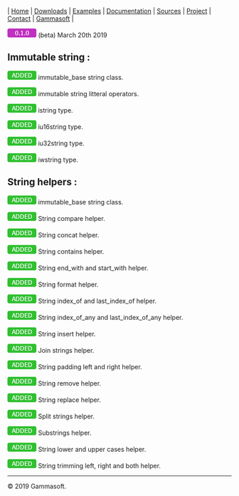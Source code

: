 | [Home](home.md) | [Downloads](downloads.md) | [Examples](examples.md) | [Documentation](documentation.md) | [Sources](https://github.com/gammasoft71/xtd.tunit) | [Project](https://sourceforge.net/projects/tunitpro/) | [Contact](contact.md) | [Gammasoft](https://gammasoft71.wixsite.com/gammasoft) |

![0.1.0](pictures/version_0_1_0.png) (beta) March 20th 2019

## Immutable string :

![added](pictures/added.png) immutable_base string class.

![added](pictures/added.png) immutable string litteral operators.

![added](pictures/added.png) istring type.

![added](pictures/added.png) iu16string type.

![added](pictures/added.png) iu32string type.

![added](pictures/added.png) iwstring type.

## String helpers :

![added](pictures/added.png) immutable_base string class.

![added](pictures/added.png) String compare helper.

![added](pictures/added.png) String concat helper.

![added](pictures/added.png) String contains helper.

![added](pictures/added.png) String end_with and start_with helper.

![added](pictures/added.png) String format helper.

![added](pictures/added.png) String index_of and last_index_of helper.

![added](pictures/added.png) String index_of_any and last_index_of_any helper.

![added](pictures/added.png) String insert helper.

![added](pictures/added.png) Join strings helper.

![added](pictures/added.png) String padding left and right helper.

![added](pictures/added.png) String remove helper.

![added](pictures/added.png) String replace helper.

![added](pictures/added.png) Split strings helper.

![added](pictures/added.png) Substrings helper.

![added](pictures/added.png) String lower and upper cases helper.

![added](pictures/added.png) String trimming left, right and both helper.

______________________________________________________________________________________________

© 2019 Gammasoft.

